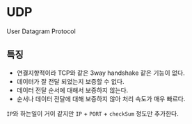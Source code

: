 # UDP
User Datagram Protocol

## 특징
- 연결지향적이라 TCP와 같은 3way handshake 같은 기능이 없다.
- 데이터가 잘 전달 되었는지 보증할 수 없다.
- 데이터 전달 순서에 대해서 보증하지 않는다.
- 순서나 데이터 전달에 대해 보증하지 않아 처리 속도가 매우 빠르다.

`IP`와 하는일이 거이 같지만 `IP` + `PORT` + `checkSum` 정도만 추가한다.
